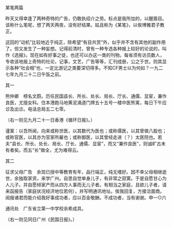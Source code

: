 某笔两篇

  

昨天又得幸逢了两种奇特的广告，仍敢执绍介之劳。标点是我所加的，以醒眉目。该称什么笔呢，想了两天两夜，没有好结果。姑且称为《某笔》，以俟博雅君子教正。

这回的“动机”比较地近于纯正，除希望“有目共赏”外，似乎并不含有其他的副作用了。但又发生了一种妄想。记得前清时，曾有一种专选各种报上较好的论说的，叫作《选报》。现在如有好事之徒，也还可以办这一类的刊物。每省须有访员数人，专收该地报上奇特的社论，记事，文艺，广告等等，汇刊成册，公之于世。则其显示各种“社会相”也，一定比游记之类要深切得多。不知CF男士以为何如？一九二七年九月二十二日午饭之前。

  

其一

  

熊仲卿　榜名文蔚。历任民国县长、所长、处长、局长、厅长、通儒、显宦，兼作良医，尤擅女科。住本港跑马地黄泥涌道门牌五十五号一楼中医熊寓，每日下午应诊及出诊。电话总局五二七零。

  

（右一则见九月二十一日香港《循环日报》。）

谨案：以吾所闻，向来或称世医，以其数代为医也；或称儒医，以其曾做八股也；或称官医，以其亦为官家所雇也；或称御医，以其曾经走进（？）太医院也。若夫“县长、所长、处长、局长、厅长、通儒、显宦”，而又“兼作良医”，则诚旷古未有者矣。而五“长”做全，尤为难得云。

其二

  

征求父母广告　余现已授中等教育有年，品行端正，纯无嗜好。因不幸父母相继逝世，余独取家资，来学广州。自思自觉单身儿子，有非常之寂寞。于是自愿甘心为人儿子。并自愿倾家产而从四方人事而无儿子者。有相当之家庭，且欲儿子者，请来函报告（家庭状况经济地位若何），并写明通讯地址。俟我回复，方接洽面商。阅报诸君而能介绍我好事成功者，应以百金敬酬。不成功者，当有谢谢。申一○六

  

通讯处　广东省立第一中学校余希成具。

（右一则见同日广州《民国日报》。）